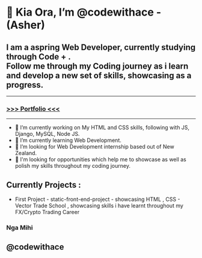 <H1> 👋 Kia Ora, I’m @codewithace - (Asher) </H1>
 
<H2> I am a aspring Web Developer, currently studying through Code + .<br>
 Follow me through my Coding journey as i learn and develop a new set of skills, showcasing as a progress.</H2>
 
 ---
 

<h3><a href="https://codewithace-asher.github.io/portfolio.github.io/" target="_blank">>>> Portfolio <<< </a></h3>


---

 
- 🔭 I’m currently working on My HTML and CSS skills, following with JS, Django, MySQL, Node JS.
- 🌱 I’m currently learning Web Development.
- 👯 I’m looking for Web Development internship based out of New Zealand.
- 🤔 I'm looking for opportunities which help me to showcase as well as polish my skills throughout my coding journey.

<h2>Currently Projects :</h2>
 
 - First Project - static-front-end-project - showcasing HTML , CSS - Vector Trade School , showcasing skills i have learnt throughout my FX/Crypto Trading Career
 
 <h3>Nga Mihi</h3>
 
 <h2>@codewithace</h2>
